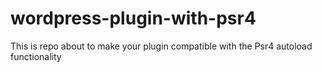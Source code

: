 # wordpress-plugin-with-psr4
This is repo about to make your plugin compatible with the Psr4 autoload functionality

